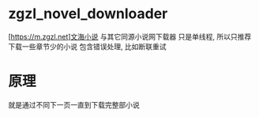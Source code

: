 # zgzl_novel_downloader
[https://m.zgzl.net]文海小说 与其它同源小说网下载器
只是单线程, 所以只推荐下载一些章节少的小说
包含错误处理, 比如断联重试
# 原理
就是通过不同下一页一直到下载完整部小说
